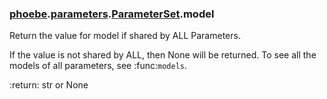 ### [phoebe](phoebe.md).[parameters](phoebe.parameters.md).[ParameterSet](phoebe.parameters.ParameterSet.md).model



Return the value for model if shared by ALL Parameters.

If the value is not shared by ALL, then None will be returned.  To see
all the models of all parameters, see :func:`models`.

:return: str or None

